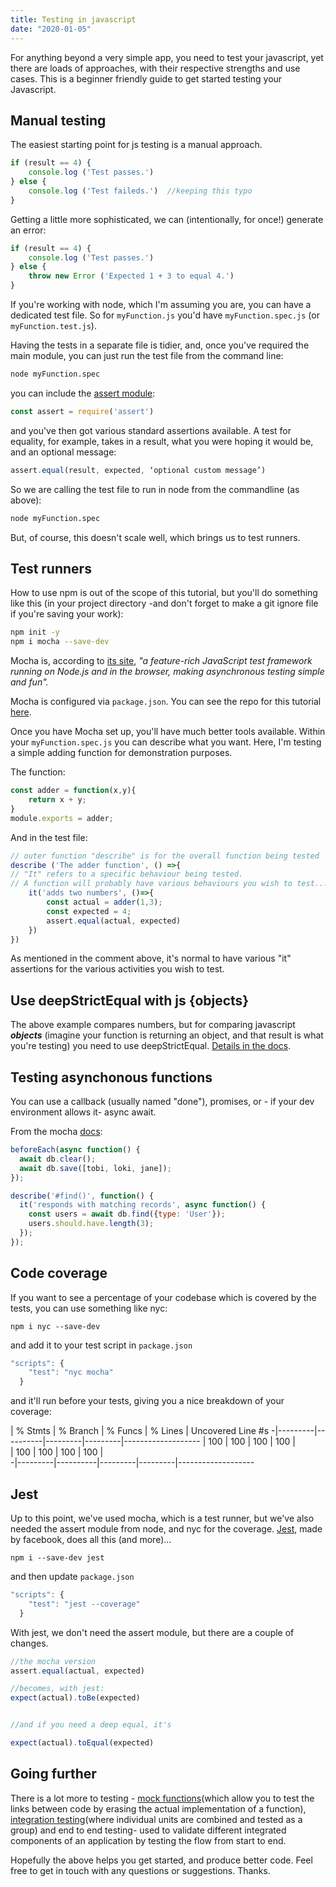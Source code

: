 ```yaml
---
title: Testing in javascript
date: "2020-01-05"
---
```



For anything beyond a very simple app, you need to test your javascript, yet there are loads of approaches, with their respective strengths and use cases.  This is a beginner friendly guide to get started testing your Javascript.


## Manual testing
The easiest starting point for js testing is a manual approach.

```javascript
if (result == 4) {
    console.log ('Test passes.')
} else {
    console.log ('Test faileds.')  //keeping this typo
}

```
Getting a little more sophisticated, we can (intentionally, for once!) generate an error:


```javascript
if (result == 4) {
    console.log ('Test passes.')
} else {
    throw new Error ('Expected 1 + 3 to equal 4.')
}

```
If you're working with node, which I'm assuming you are, you can have a dedicated test file.  So for `myFunction.js` you'd have `myFunction.spec.js`  (or `myFunction.test.js`).

Having the tests in a separate file is tidier, and, once you've required the main module, you can just run the test file from the command line:

```bash
node myFunction.spec
```

 you can include the [assert module](https://nodejs.org/api/assert.html):

```javascript
const assert = require('assert')
```


and you've then got various standard assertions available.  A test for equality, for example, takes in a result, what you were hoping it would be, and an optional message:

```javascript
assert.equal(result, expected, ‘optional custom message’)
```

So we are calling the test file to run in node from the commandline (as above):
```bash
node myFunction.spec
```

But, of course, this doesn't scale well, which brings us to test runners.

## Test runners

How to use npm is out of the scope of this tutorial, but you'll do something like this (in your project directory -and don't forget to make a git ignore file if you're saving your work):

```bash
npm init -y  
npm i mocha --save-dev

```

Mocha is, according to [its site](https://mochajs.org/), *"a feature-rich JavaScript test framework running on Node.js and in the browser, making asynchronous testing simple and fun".*


Mocha is configured via `package.json`.  You can see the repo for this tutorial [here](https://github.com/willworth/testingjavascript).


Once you have Mocha set up, you'll have much better tools available.  Within your `myFunction.spec.js` you can describe what you want.  Here, I'm testing a simple adding function for demonstration purposes. 

The function:
```javascript
const adder = function(x,y){
    return x + y;
}
module.exports = adder;
```
And in the test file:
```javascript
// outer function "describe" is for the overall function being tested
describe ('The adder function', () =>{
// "It" refers to a specific behaviour being tested.  
// A function will probably have various behaviours you wish to test...
    it('adds two numbers', ()=>{
        const actual = adder(1,3);
        const expected = 4;
        assert.equal(actual, expected)
    })
})
```

As mentioned in the comment above, it's normal to have various "it" assertions for the various activities you wish to test.


## Use deepStrictEqual with js {objects}

The above example compares numbers, but for comparing javascript ***objects***  (imagine your function is returning an object, and that result is what you're testing) you need to use deepStrictEqual.  [Details in the docs](https://nodejs.org/api/assert.html#assert_assert_deepstrictequal_actual_expected_message).  



## Testing asynchonous functions

You can use a callback (usually named "done"), promises, or - if your dev environment allows it- async await.

From the mocha [docs](https://mochajs.org/#using-async-await):

```javascript
beforeEach(async function() {
  await db.clear();
  await db.save([tobi, loki, jane]);
});

describe('#find()', function() {
  it('responds with matching records', async function() {
    const users = await db.find({type: 'User'});
    users.should.have.length(3);
  });
});
```



## Code coverage


If you want to see a percentage of your codebase which is covered by the tests, you can use something like nyc:
```
npm i nyc --save-dev
```

and add it to your test script in `package.json` 
```javascript
"scripts": {
    "test": "nyc mocha"
  }
  ```

and it'll run before your tests, giving you a nice breakdown of your coverage:


 | % Stmts | % Branch | % Funcs | % Lines | Uncovered Line #s 
-|---------|----------|---------|---------|-------------------
 |     100 |      100 |     100 |     100 |                   
 |     100 |      100 |     100 |     100 |                   
-|---------|----------|---------|---------|-------------------



## Jest

Up to this point, we've used mocha, which is a test runner, but we've also needed the assert module from node, and nyc for the coverage.  [Jest](https://jestjs.io/), made by facebook, does all this (and more)...

```
npm i --save-dev jest
```

and then update `package.json`

```javascript
"scripts": {
    "test": "jest --coverage"
  }
  ```

With jest, we don't need the assert module, but there are a couple of changes.
```javascript
//the mocha version
assert.equal(actual, expected)

//becomes, with jest:
expect(actual).toBe(expected)


//and if you need a deep equal, it's 

expect(actual).toEqual(expected)

```

## Going further

There is a lot more to testing - [mock functions](https://jestjs.io/docs/en/mock-functions#using-a-mock-function)(which allow you to test the links between code by erasing the actual implementation of a function), [integration testing](https://en.wikipedia.org/wiki/Integration_testing)(where individual units are combined and tested as a group) and end to end testing- used to validate different integrated components of an application by testing the flow from start to end. 

Hopefully the above helps you get started, and produce better code. Feel free to get in touch with any questions or suggestions.  Thanks.
